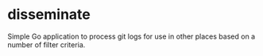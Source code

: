 # disseminate

Simple Go application to process git logs for use in other places based on a number of filter criteria.
